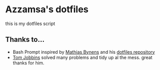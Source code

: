# Azzamsa's dotfiles

this is my dotfiles script

## Thanks to…

* Bash Prompt inspired by [Mathias Bynens](https://github.com/mathiasbynens) and his [dotfiles repository](https://github.com/mathiasbynens/dotfiles)
* [Tom Jobbins](https://github.com/TheBloke) solved many problems and tidy up al the mess. great thanks for him.
